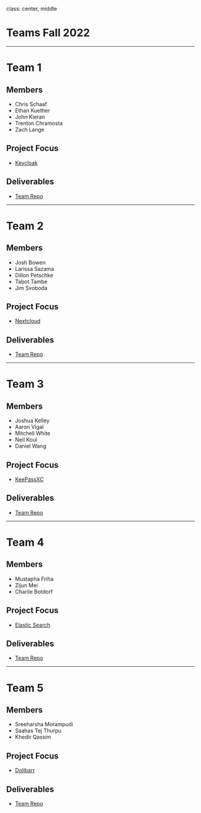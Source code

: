 class: center, middle
# Teams Fall 2022

---

# Team 1

## Members
- Chris Schaaf
- Ethan Kuether
- John Kieran
- Trenton Chramosta
- Zach Lange

## Project Focus
- [Keycloak](https://github.com/keycloak/keycloak)

## Deliverables
- [Team Repo](https://github.com/22FAUNO-SA-Team-1/ClassProjectDocuments)

---

# Team 2

## Members
- Josh Bowen
- Larissa Sazama
- Dillon Petschke
- Tabot Tambe
- Jim Svoboda

## Project Focus
- [Nextcloud](https://github.com/nextcloud)

## Deliverables
- [Team Repo](https://github.com/unosec/project)

---

# Team 3

## Members
- Joshua Kelley
- Aaron Vigal
- Mitchell White
- Neil Koul
- Daniel Wang


## Project Focus
- [KeePassXC](https://github.com/keepassxreboot/keepassxc)

## Deliverables
- [Team Repo](https://github.com/JCKelley-CYBR/CYBR-8420-SoftwareAssurance)

---
# Team 4

## Members
- Mustapha Friha
- Zijun Mei
- Charlie Botdorf

## Project Focus
- [Elastic Search](https://github.com/elastic/elasticsearch)

## Deliverables
- [Team Repo](https://github.com/zijunmei/Software_Assurance)

---

# Team 5

## Members
- Sreeharsha Morampudi
- Saahas Tej Thurpu
- Khedir Qassim

## Project Focus
- [Dolibarr](https://github.com/Dolibarr/dolibarr)

## Deliverables
- [Team Repo](https://github.com/SreeharshaMorampudi/SA-Team-5-Dolibarr)